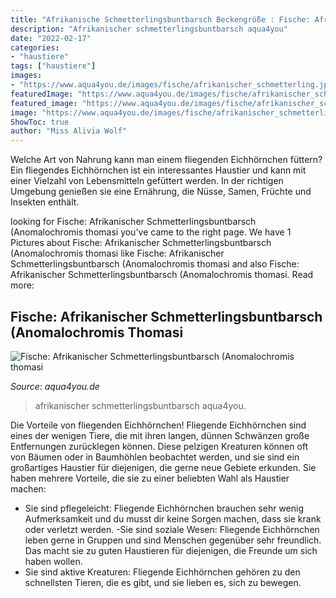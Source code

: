 ```yaml
---
title: "Afrikanische Schmetterlingsbuntbarsch Beckengröße : Fische: Afrikanischer Schmetterlingsbuntbarsch (anomalochromis Thomasi"
description: "Afrikanischer schmetterlingsbuntbarsch aqua4you"
date: "2022-02-17"
categories:
- "haustiere"
tags: ["haustiere"]
images:
- "https://www.aqua4you.de/images/fische/afrikanischer_schmetterling.jpg"
featuredImage: "https://www.aqua4you.de/images/fische/afrikanischer_schmetterling.jpg"
featured_image: "https://www.aqua4you.de/images/fische/afrikanischer_schmetterling.jpg"
image: "https://www.aqua4you.de/images/fische/afrikanischer_schmetterling.jpg"
ShowToc: true
author: "Miss Alivia Wolf"
---
```



Welche Art von Nahrung kann man einem fliegenden Eichhörnchen füttern?
Ein fliegendes Eichhörnchen ist ein interessantes Haustier und kann mit einer Vielzahl von Lebensmitteln gefüttert werden. In der richtigen Umgebung genießen sie eine Ernährung, die Nüsse, Samen, Früchte und Insekten enthält.

	

		
looking for Fische: Afrikanischer Schmetterlingsbuntbarsch (Anomalochromis thomasi you've came to the right page. We have 1 Pictures about Fische: Afrikanischer Schmetterlingsbuntbarsch (Anomalochromis thomasi like Fische: Afrikanischer Schmetterlingsbuntbarsch (Anomalochromis thomasi and also Fische: Afrikanischer Schmetterlingsbuntbarsch (Anomalochromis thomasi. Read more:
		
    
## Fische: Afrikanischer Schmetterlingsbuntbarsch (Anomalochromis Thomasi

<img loading=lazy src="https://www.aqua4you.de/images/fische/afrikanischer_schmetterling.jpg" onerror="this.onerror=null;this.src='https://tse3.mm.bing.net/th?id=OIP.cCs6xYNkashesXTBKcjqsQHaFj&amp;pid=15.1';" alt="Fische: Afrikanischer Schmetterlingsbuntbarsch (Anomalochromis thomasi">

_Source: aqua4you.de_

>afrikanischer schmetterlingsbuntbarsch aqua4you. 

	

Die Vorteile von fliegenden Eichhörnchen!
Fliegende Eichhörnchen sind eines der wenigen Tiere, die mit ihren langen, dünnen Schwänzen große Entfernungen zurücklegen können. Diese pelzigen Kreaturen können oft von Bäumen oder in Baumhöhlen beobachtet werden, und sie sind ein großartiges Haustier für diejenigen, die gerne neue Gebiete erkunden. Sie haben mehrere Vorteile, die sie zu einer beliebten Wahl als Haustier machen:
- Sie sind pflegeleicht: Fliegende Eichhörnchen brauchen sehr wenig Aufmerksamkeit und du musst dir keine Sorgen machen, dass sie krank oder verletzt werden.
-Sie sind soziale Wesen: Fliegende Eichhörnchen leben gerne in Gruppen und sind Menschen gegenüber sehr freundlich. Das macht sie zu guten Haustieren für diejenigen, die Freunde um sich haben wollen.
- Sie sind aktive Kreaturen: Fliegende Eichhörnchen gehören zu den schnellsten Tieren, die es gibt, und sie lieben es, sich zu bewegen.


